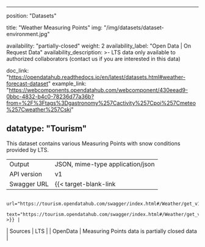 

---
position: "Datasets"

title: "Weather Measuring Points"
img: "/img/datasets/dataset-environment.jpg"

availability: "partially-closed"
weight: 2
availability_label: "Open Data | On Request Data"
availability_description: >-
    LTS data only available to authorized collaborators
    (<a class="dataset-mailto">contact&nbsp;us</a>
    if you are interested in this data)

doc_link: "https://opendatahub.readthedocs.io/en/latest/datasets.html#weather-forecast-dataset"
example_link: "https://webcomponents.opendatahub.com/webcomponent/430eead9-0bbc-4832-b4c0-78236d77a36b?from=%2F%3Ftags%3Dgastronomy%257Cactivity%257Cpoi%257Cmeteo%257Cweather%257Cski"

datatype: "Tourism"
---

This dataset contains various Measuring Points with snow conditions provided by LTS.

|             |                                                                                             |
| :---------- | ------------------------------------------------------------------------------------------- |
| Output      | JSON, mime-type application/json                                                            |
| API version | v1                                                                                          |
| Swagger URL | {{< target-blank-link
                        url="https://tourism.opendatahub.com/swagger/index.html#/Weather/get_v1_Weather_Measuringpoint"
                        text="https://tourism.opendatahub.com/swagger/index.html#/Weather/get_v1_Weather_Measuringpoint" >}} |
| Sources     | LTS                                                                                         |
| OpenData    | Measuring Points data is partially closed data                                                      |
